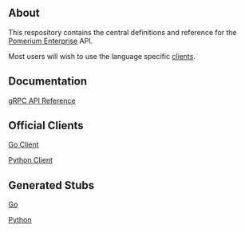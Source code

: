 ## About

This respository contains the central definitions and reference for the [Pomerium Enterprise](https://www.pomerium.com/enterprise/about.html) API.

Most users will wish to use the language specific [clients](#official-clients).

## Documentation

[gRPC API Reference](https://github.com/pomerium/enterprise-client/blob/update_docs_template/API.md)

## Official Clients

[Go Client](https://github.com/pomerium/enterprise-client-go)

[Python Client](https://github.com/pomerium/enterprise-client-python)

## Generated Stubs

[Go](https://github.com/pomerium/enterprise-client/tree/master/go/pb)

[Python](https://github.com/pomerium/enterprise-client/tree/master/python/pb)
